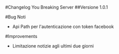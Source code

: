 #Changelog You Breaking Server
##Versione 1.0.1


#Bug Noti
* Api Path per l'autenticazione con token facebook

#Improvements
* Limitazione notizie agli ultimi due giorni